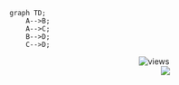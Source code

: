 ```mermaid
graph TD;
    A-->B;
    A-->C;
    B-->D;
    C-->D;
```


<p align="center">
  <img src="https://count.getloli.com/get/@pristinecodes?theme=rule34" alt="views" /><br>
  <picture>
    <source
      srcset="https://github-readme-stats.vercel.app/api?username=pristinecodes&show_icons=true&theme=dark"
      media="(prefers-color-scheme: dark)"
    />
    <source
      srcset="https://github-readme-stats.vercel.app/api?username=pristinecodes&show_icons=true"
      media="(prefers-color-scheme: light), (prefers-color-scheme: no-preference)"
    />
    <img src="https://github-readme-stats.vercel.app/api?username=pristinecodes&show_icons=true" />
  </picture>
</p>


